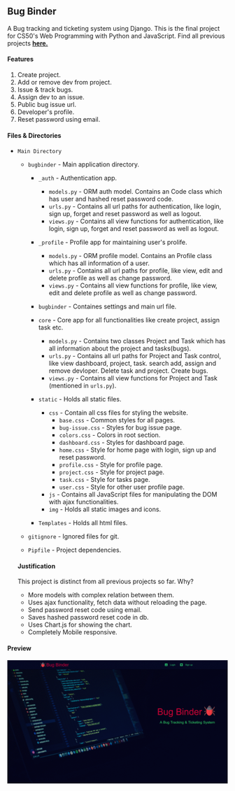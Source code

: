 ## Bug Binder

A Bug tracking and ticketing system using Django.
This is the final project for CS50's Web Programming with Python and JavaScript.
Find all previous projects <b>[here.](https://github.com/asifo1/cs50w)</b>

#### Features

1. Create project.
2. Add or remove dev from project.
3. Issue & track bugs.
4. Assign dev to an issue.
5. Public bug issue url.
6. Developer's profile.
7. Reset password using email.

#### Files & Directories

- `Main Directory`

  - `bugbinder` - Main application directory.

    - `_auth` - Authentication app.

      - `models.py` - ORM auth model. Contains an Code class which has user and hashed reset password code.
      - `urls.py` - Contains all url paths for authentication, like login, sign up, forget and reset password as well as logout.
      - `views.py` - Contains all view functions for authentication, like login, sign up, forget and reset password as well as logout.

    - `_profile` - Profile app for maintaining user's prolife.
      - `models.py` - ORM profile model. Contains an Profile class which has all information of a user.
      - `urls.py` - Contains all url paths for profile, like view, edit and delete profile as well as change password.
      - `views.py` - Contains all view functions for profile, like view, edit and delete profile as well as change password.
    - `bugbinder` - Containes settings and main url file.
    - `core` - Core app for all functionalities like create project, assign task etc.
      - `models.py` - Contains two classes Project and Task which has all information about the project and tasks(bugs).
      - `urls.py` - Contains all url paths for Project and Task control, like view dashboard, project, task. search add, assign and remove devloper. Delete task and project. Create bugs.
      - `views.py` - Contains all view functions for Project and Task (mentioned in `urls.py`).
    - `static` - Holds all static files.
      - `css` - Contain all css files for styling the website.
        - `base.css` - Common styles for all pages.
        - `bug-issue.css` - Styles for bug issue page.
        - `colors.css` - Colors in root section.
        - `dashboard.css` - Styles for dashboard page.
        - `home.css` - Style for home page with login, sign up and reset password.
        - `profile.css` - Style for profile page.
        - `project.css` - Style for project page.
        - `task.css` - Style for tasks page.
        - `user.css` - Style for other user profile page.
      - `js` - Contains all JavaScript files for manipulating the DOM with ajax functionalities.
      - `img` - Holds all static images and icons.
    - `Templates` - Holds all html files.

  - `gitignore` - Ignored files for git.
  - `Pipfile` - Project dependencies.

  #### Justification

  This project is distinct from all previous projects so far. Why?

  - More models with complex relation between them.
  - Uses ajax functionality, fetch data without reloading the page.
  - Send password reset code using email.
  - Saves hashed password reset code in db.
  - Uses Chart.js for showing the chart.
  - Completely Mobile responsive.

#### Preview

![Preview](preview.gif)
